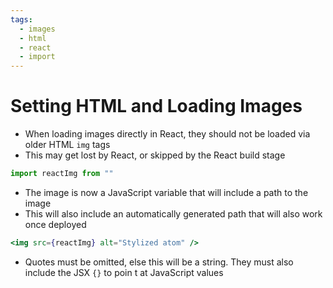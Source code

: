 ```yaml
---
tags:
  - images
  - html
  - react
  - import
---
```

# Setting HTML and Loading Images

* When loading images directly in React, they should not be loaded via older HTML `img` tags
* This may get lost by React, or skipped by the React build stage

```jsx
import reactImg from ""
```

* The image is now a JavaScript variable that will include a path to the image
* This will also include an automatically generated path that will also work once deployed

```jsx
<img src={reactImg} alt="Stylized atom" />
```

* Quotes must be omitted, else this will be a string. They must also include the JSX `{}` to poin t at JavaScript values
